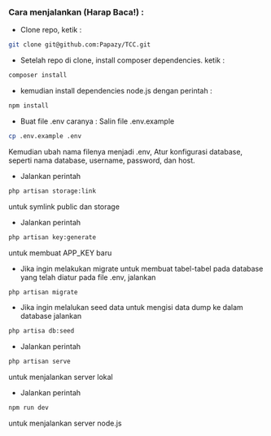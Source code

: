 ### Cara menjalankan (Harap Baca!) : 
- Clone repo, ketik : 
```bash
git clone git@github.com:Papazy/TCC.git
```
- Setelah repo di clone, install composer dependencies. ketik : 
```bash
composer install
```
- kemudian install dependencies node.js dengan perintah :
```bash
npm install
```

- Buat file .env caranya : Salin file .env.example 
```bash
cp .env.example .env
```
Kemudian ubah nama filenya menjadi .env, Atur konfigurasi database, seperti nama database, username, password, dan host.
- Jalankan perintah 
```bash
php artisan storage:link
```
untuk symlink public dan storage
- Jalankan perintah 
```bash
php artisan key:generate
```
 untuk membuat APP_KEY baru
- Jika ingin melakukan migrate untuk membuat tabel-tabel pada database yang telah diatur pada file .env, jalankan 
```bash
php artisan migrate
```
- Jika ingin melalukan seed data untuk mengisi data dump ke dalam database jalankan 
```bash
php artisa db:seed
```
- Jalankan perintah 
```bash
php artisan serve
```
untuk menjalankan server lokal
- Jalankan perintah 
```bash
npm run dev
```
untuk menjalankan server node.js